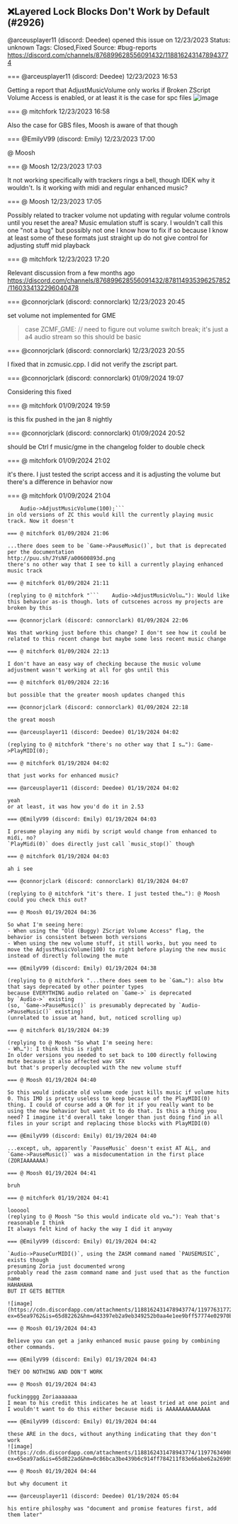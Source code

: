 ## ❌Layered Lock Blocks Don't Work by Default (#2926)
@arceusplayer11 (discord: Deedee) opened this issue on 12/23/2023
Status: unknown
Tags: Closed,Fixed
Source: #bug-reports https://discord.com/channels/876899628556091432/1188162431478943774


=== @arceusplayer11 (discord: Deedee) 12/23/2023 16:53

Getting a report that AdjustMusicVolume only works if Broken ZScript Volume Access is enabled, or at least it is the case for spc files
![image](https://cdn.discordapp.com/attachments/1188162431478943774/1188162431793504367/image.png?ex=65ec93fe&is=65da1efe&hm=cea12d1fd85251e2bc3fefe4d61ca9218c17bcfddbede0d8fcb7b7a98c2aafe7&)

=== @ mitchfork 12/23/2023 16:58

Also the case for GBS files, Moosh is aware of that though

=== @EmilyV99 (discord: Emily) 12/23/2023 17:00

@ Moosh

=== @ Moosh 12/23/2023 17:03

It not working specifically with trackers rings a bell, though IDEK why it wouldn't. Is it working with midi and regular enhanced music?

=== @ Moosh 12/23/2023 17:05

Possibly related to tracker volume not updating with regular volume controls until you reset the area?
Music emulation stuff is scary. I wouldn't call this one "not a bug" but possibly not one I know how to fix if so
because I know at least some of these formats just straight up do not give control for adjusting stuff mid playback

=== @ mitchfork 12/23/2023 17:20

Relevant discussion from a few months ago
https://discord.com/channels/876899628556091432/878114935396257852/1160334132296040478

=== @connorjclark (discord: connorclark) 12/23/2023 20:45

set volume not implemented for GME

> case ZCMF_GME:
>             // need to figure out volume switch
>             break;
it's just a a4 audio stream so this should be basic

=== @connorjclark (discord: connorclark) 12/23/2023 20:55

I fixed that in zcmusic.cpp. I did not verify the zscript part.

=== @connorjclark (discord: connorclark) 01/09/2024 19:07

Considering this fixed

=== @ mitchfork 01/09/2024 19:59

is this fix pushed in the jan 8 nightly

=== @connorjclark (discord: connorclark) 01/09/2024 20:52

should be
Ctrl f music/gme in the changelog folder to double check

=== @ mitchfork 01/09/2024 21:02

it's there. I just tested the script access and it is adjusting the volume but there's a difference in behavior now

=== @ mitchfork 01/09/2024 21:04

```    Audio->AdjustMusicVolume(0);
    Audio->AdjustMusicVolume(100);```
in old versions of ZC this would kill the currently playing music track. Now it doesn't

=== @ mitchfork 01/09/2024 21:06

...there does seem to be `Game->PauseMusic()`, but that is deprecated per the documentation
http://puu.sh/JYsNF/a00600893d.png
there's no other way that I see to kill a currently playing enhanced music track

=== @ mitchfork 01/09/2024 21:11

(replying to @ mitchfork "```    Audio->AdjustMusicVolu…"): Would like this behavior as-is though. lots of cutscenes across my projects are broken by this

=== @connorjclark (discord: connorclark) 01/09/2024 22:06

Was that working just before this change? I don't see how it could be related to this recent change but maybe some less recent music change

=== @ mitchfork 01/09/2024 22:13

I don't have an easy way of checking because the music volume adjustment wasn't working at all for gbs until this

=== @ mitchfork 01/09/2024 22:16

but possible that the greater moosh updates changed this

=== @connorjclark (discord: connorclark) 01/09/2024 22:18

the great moosh

=== @arceusplayer11 (discord: Deedee) 01/19/2024 04:02

(replying to @ mitchfork "there's no other way that I s…"): Game->PlayMIDI(0);

=== @ mitchfork 01/19/2024 04:02

that just works for enhanced music?

=== @arceusplayer11 (discord: Deedee) 01/19/2024 04:02

yeah
or at least, it was how you'd do it in 2.53

=== @EmilyV99 (discord: Emily) 01/19/2024 04:03

I presume playing any midi by script would change from enhanced to midi, no?
`PlayMidi(0)` does directly just call `music_stop()` though

=== @ mitchfork 01/19/2024 04:03

ah i see

=== @connorjclark (discord: connorclark) 01/19/2024 04:07

(replying to @ mitchfork "it's there. I just tested the…"): @ Moosh could you check this out?

=== @ Moosh 01/19/2024 04:36

So what I'm seeing here:
- When using the "Old (Buggy) ZScript Volume Access" flag, the behavior is consistent between both versions
- When using the new volume stuff, it still works, but you need to move the AdjustMusicVolume(100) to right before playing the new music instead of directly following the mute

=== @EmilyV99 (discord: Emily) 01/19/2024 04:38

(replying to @ mitchfork "...there does seem to be `Gam…"): also btw
that says deprecated by other pointer types
because EVERYTHING audio related on `Game->` is deprecated
by `Audio->` existing
(so, `Game->PauseMusic()` is presumably deprecated by `Audio->PauseMusic()` existing)
(unrelated to issue at hand, but, noticed scrolling up)

=== @ mitchfork 01/19/2024 04:39

(replying to @ Moosh "So what I'm seeing here:
- Wh…"): I think this is right
In older versions you needed to set back to 100 directly following mute because it also affected wav SFX
but that's properly decoupled with the new volume stuff

=== @ Moosh 01/19/2024 04:40

So this would indicate old volume code just kills music if volume hits 0. This IMO is pretty useless to keep because of the PlayMIDI(0) thing. I could of course add a QR for it if you really want to be using the new behavior but want it to do that. Is this a thing you need? I imagine it'd overall take longer than just doing find in all files in your script and replacing those blocks with PlayMIDI(0)

=== @EmilyV99 (discord: Emily) 01/19/2024 04:40

...except, uh, apparently `PauseMusic` doesn't exist AT ALL, and `Game->PauseMusic()` was a misdocumentation in the first place
(ZORIAAAAAAA)

=== @ Moosh 01/19/2024 04:41

bruh

=== @ mitchfork 01/19/2024 04:41

loooool
(replying to @ Moosh "So this would indicate old vo…"): Yeah that's reasonable I think
It always felt kind of hacky the way I did it anyway

=== @EmilyV99 (discord: Emily) 01/19/2024 04:42

`Audio->PauseCurMIDI()`, using the ZASM command named `PAUSEMUSIC`, exists though
presuming Zoria just documented wrong
probably read the zasm command name and just used that as the function name
HAHAHAHA
BUT IT GETS BETTER

![image](https://cdn.discordapp.com/attachments/1188162431478943774/1197763177270755450/image.png?ex=65ea9762&is=65d82262&hm=d43397eb2a9eb349252b0aa4e1ee9bff57774e02970b300a8669dd750a6e39db&)

=== @ Moosh 01/19/2024 04:43

Believe you can get a janky enhanced music pause going by combining other commands.

=== @EmilyV99 (discord: Emily) 01/19/2024 04:43

THEY DO NOTHING AND DON'T WORK

=== @ Moosh 01/19/2024 04:43

fuckingggg Zoriaaaaaaa
I mean to his credit this indicates he at least tried at one point and I wouldn't want to do this either because midi is AAAAAAAAAAAAAA

=== @EmilyV99 (discord: Emily) 01/19/2024 04:44

these ARE in the docs, without anything indicating that they don't work
![image](https://cdn.discordapp.com/attachments/1188162431478943774/1197763490824327209/image.png?ex=65ea97ad&is=65d822ad&hm=0c86bca3be439b6c914ff784211f83e66abe62a26909dc8be8e772c1569824d7&)

=== @ Moosh 01/19/2024 04:44

but why document it

=== @arceusplayer11 (discord: Deedee) 01/19/2024 05:04

his entire philosphy was "document and promise features first, add them later"
